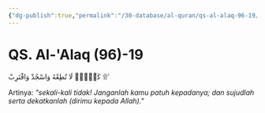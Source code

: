 ```yaml
---
{"dg-publish":true,"permalink":"/30-database/al-quran/qs-al-alaq-96-19/"}
---
```



# QS. Al-'Alaq (96)-19
كَلَّاۗ  لَا تُطِعْهُ وَاسْجُدْ وَاقْتَرِبْ ۩ ࣖ

Artinya: *"sekali-kali tidak! Janganlah kamu patuh kepadanya; dan sujudlah serta dekatkanlah (dirimu kepada Allah)."*
